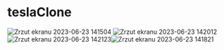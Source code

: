# teslaClone

![Zrzut ekranu 2023-06-23 141504](https://github.com/Afafrr/teslaClone/assets/118637963/fc797824-53c8-486d-8672-d1911c393692)
![Zrzut ekranu 2023-06-23 142012](https://github.com/Afafrr/teslaClone/assets/118637963/e0263180-df92-4bd0-8e67-af4be4ebfd05)
![Zrzut ekranu 2023-06-23 142123](https://github.com/Afafrr/teslaClone/assets/118637963/50dbb91c-9a08-44df-af2d-d597f38946c0)![Zrzut ekranu 2023-06-23 141821](https://github.com/Afafrr/teslaClone/assets/118637963/aec50520-0e4b-4d93-b9ee-c10ed49a9476)

